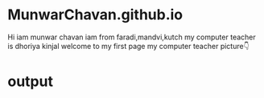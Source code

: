 # MunwarChavan.github.io
Hi
iam munwar chavan
iam from faradi,mandvi,kutch
my computer teacher is dhoriya kinjal
welcome to my first page
 my computer teacher picture👇
 # output
 
